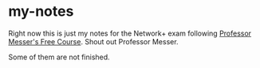 my-notes
===

Right now this is just my notes for the Network+ exam following [Professor Messer's Free Course](https://www.youtube.com/playlist?list=PLG49S3nxzAnl_tQe3kvnmeMid0mjF8Le8). Shout out Professor Messer.

Some of them are not finished.
